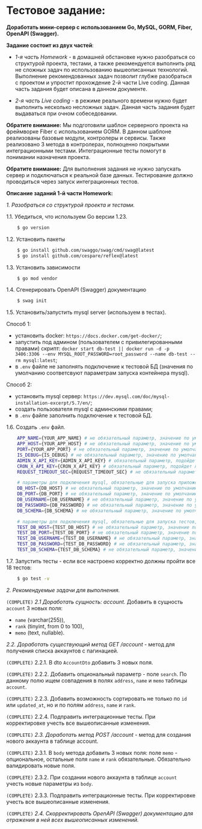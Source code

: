 # Тестовое задание:
**Доработать мини-сервер с использованием Go, MySQL, GORM, Fiber, OpenAPI (Swagger).**


**Задание состоит из двух частей**:
- _1-я часть Homework_ - в домашней обстановке нужно разобраться со структурой проекта, тестами,
  а также рекомендуется выполнить ряд не сложных задач по использованию вышеописанных технологий.
  Выполнение рекомендованных задач позволит глубже разобраться с проектом и упростит прохождение 2-й части Live coding.
  Данная часть задания будет описана в данном документе.

- _2-я часть Live coding_ - в режиме реального времени нужно будет выполнить несколько несложных задач.
  Данная часть задания будет выдаваться при очном собеседовании.

**Обратите внимание:** Мы подготовили шаблон серверного проекта на фреймворке Fiber с использованием GORM.
В данном шаблоне реализованы базовые модули, контролеры и сервисы.
Также реализовано 3 метода в контролерах, полноценно покрытыми интеграционными тестами.
Интеграционные тесты помогут в понимании назначения проекта.

**Обратите внимание:** Для выполнения задания не нужно запускать сервер и подключаться к реальной базе данных.
Тестирование должно проводиться через запуск интеграционных тестов.


**Описание заданий 1-й части Homework:**

_1. Разобраться со структурой проекта и тестами._

1.1. Убедиться, что используем Go версии 1.23.
```bash
    $ go version
```

1.2. Установить пакеты
```bash
    $ go install github.com/swaggo/swag/cmd/swag@latest
    $ go install github.com/cespare/reflex@latest
```

1.3. Установить зависимости
```bash
    $ go mod vendor
```

1.4. Сгенерировать OpenAPI (Swagger) документацию
```bash
    $ swag init
```

1.5. Установить/запустить mysql server (используем в тестах).

Способ 1:

- установить docker: `https://docs.docker.com/get-docker/`;
- запустить под админом (пользователем с привилегированными правами) скрипт: `docker start db-test || docker run -d -p 3406:3306 --env MYSQL_ROOT_PASSWORD=root_password --name db-test --rm mysql:latest`;
- в `.env` файле не заполнять подключение к тестовой БД (значения по умолчанию соответсвуют параметрам запуска контейнера mysql).

Способ 2:

- установить mysql сервер: `https://dev.mysql.com/doc/mysql-installation-excerpt/5.7/en/`;
- создать пользователя mysql с админскими правами;
- в `.env` файле заполнить подключение к тестовой БД.

1.6. Создать `.env` файл.
```bash
    APP_NAME={YOUR_APP_NAME} # не обязательный параметр, значение по умолчанию `TestApp`
    APP_HOST={YOUR_APP_HOST} # не обязательный параметр, значение по умолчанию `undefined`
    PORT={YOUR_APP_PORT} # не обязательный параметр, значение по умолчанию `3000`
    IS_DEBUG={IS_DEBUG} # не обязательный параметр, значение по умолчанию `true`
    ADMIN_X_API_KEY={ADMIN_X_API_KEY} # обязательный параметр, подойдет любая не пустая строка
    CRON_X_API_KEY={CRON_X_API_KEY} # обязательный параметр, подойдет любая не пустая строка
    REQUEST_TIMEOUT_SEC={REQUEST_TIMEOUT_SEC} # не обязательный параметр, значение по умолчанию `20`

    # параметры для подключения mysql, обязательные для запуска приложения, в тестах не используются
    DB_HOST={DB_HOST} # не обязательный параметр, значение по умолчанию `localhost`
    DB_PORT={DB_PORT} # не обязательный параметр, значение по умолчанию `3306`
    DB_USERNAME={DB_USERNAME} # не обязательный параметр, значение по умолчанию `username`
    DB_PASSWORD={DB_PASSWORD} # не обязательный параметр, значение по умолчанию `password`
    DB_SCHEMA={DB_SCHEMA} # не обязательный параметр, значение по умолчанию `database`

    # параметры для подключения mysql, обязательные для запуска тестов, для запуска приложения не используются
    TEST_DB_HOST={TEST_DB_HOST} # не обязательный параметр, значение по умолчанию `localhost`
    TEST_DB_PORT={TEST_DB_PORT} # не обязательный параметр, значение по умолчанию `3406`
    TEST_DB_USERNAME={TEST_DB_USERNAME} # не обязательный параметр, значение по умолчанию `root`
    TEST_DB_PASSWORD={TEST_DB_PASSWORD} # не обязательный параметр, значение по умолчанию `root_password`
    TEST_DB_SCHEMA={TEST_DB_SCHEMA} # не обязательный параметр, значение по умолчанию `server`
```

1.7. Запустить тесты - если все настроено корректно должны пройти все 18 тестов:
```bash
    $ go test -v
```


_2. Рекомендуемые задачи для выполнения._

`(COMPLETE)` _2.1 Доработать сущность: account._
Добавить в сущность `account` 3 новых поля:
- `name` (varchar(255)),
- `rank` (tinyint, from 0 to 100),
- `memo` (text, nullable).

_2.2. Доработать существующий метод GET /account_ - метод для получения списка аккаунтов с пагинацией.

`(COMPLETE)`
2.2.1. В dto `AccountDto` добавить 3 новых поля.

`(COMPLETE)` 2.2.2. Добавить опциональный параметр - поле `search`. По данному полю ищем совпадения в полях `address`, `name` и `memo` таблицы `account`.

`(COMPLETE)` 2.2.3. Добавить возможность сортировать не только по `id` или `updated_at`, но и по полям `address`, `name` и `rank`.

`(COMPLETE)` 2.2.4. Подправить интеграционные тесты. При корректировке учесть все вышеописанные изменения.

`(COMPLETE)` _2.3. Доработать метод POST /account_ - метод для создания нового аккаунта в таблице account.

`(COMPLETE)` 2.3.1. В `body` метода добавить 3 новых поля: поле `memo` - опциональное, остальные поля `name` и `rank` обязательные. Обязательно валидировать новые поля.

`(COMPLETE)` 2.3.2. При создании нового аккаунта в таблице `account` учесть новые параметры из `body`.

`(COMPLETE)` 2.3.3. Подправить интеграционные тесты. При корректировке учесть все вышеописанные изменения.

`(COMPLETE)` _2.4. Скорректировать OpenAPI (Swagger) документацию для отражения в ней всех вышеописанных изменений._
